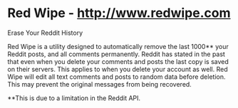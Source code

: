 Red Wipe - http://www.redwipe.com
=======

Erase Your Reddit History

Red Wipe is a utility designed to automatically remove the last 1000** your Reddit posts, and all comments permanently.
Reddit has stated in the past that even when you delete your comments and posts the last copy is saved
on their servers. This applies to when you delete your account as well. Red Wipe will edit all text
comments and posts to random data before deletion. This may prevent the original messages from being
recovered. 

**This is due to a limitation in the Reddit API.
